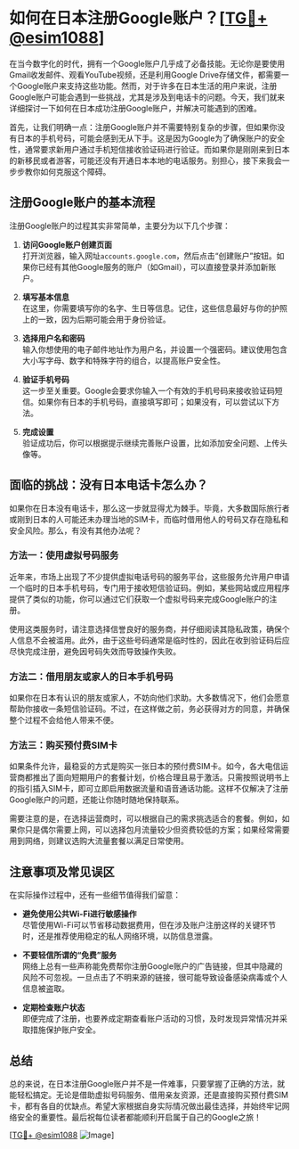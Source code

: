 # 如何在日本注册Google账户？[[TG💪+ @esim1088](https://t.me/s/esim1088)]

在当今数字化的时代，拥有一个Google账户几乎成了必备技能。无论你是要使用Gmail收发邮件、观看YouTube视频，还是利用Google Drive存储文件，都需要一个Google账户来支持这些功能。然而，对于许多在日本生活的用户来说，注册Google账户可能会遇到一些挑战，尤其是涉及到电话卡的问题。今天，我们就来详细探讨一下如何在日本成功注册Google账户，并解决可能遇到的困难。

首先，让我们明确一点：注册Google账户并不需要特别复杂的步骤，但如果你没有日本的手机号码，可能会感到无从下手。这是因为Google为了确保账户的安全性，通常要求新用户通过手机短信接收验证码进行验证。而如果你是刚刚来到日本的新移民或者游客，可能还没有开通日本本地的电话服务。别担心，接下来我会一步步教你如何克服这个障碍。

## 注册Google账户的基本流程

注册Google账户的过程其实非常简单，主要分为以下几个步骤：

1. **访问Google账户创建页面**  
   打开浏览器，输入网址`accounts.google.com`，然后点击“创建账户”按钮。如果你已经有其他Google服务的账户（如Gmail），可以直接登录并添加新账户。

2. **填写基本信息**  
   在这里，你需要填写你的名字、生日等信息。记住，这些信息最好与你的护照上的一致，因为后期可能会用于身份验证。

3. **选择用户名和密码**  
   输入你想使用的电子邮件地址作为用户名，并设置一个强密码。建议使用包含大小写字母、数字和特殊字符的组合，以提高账户安全性。

4. **验证手机号码**  
   这一步至关重要。Google会要求你输入一个有效的手机号码来接收验证码短信。如果你有日本的手机号码，直接填写即可；如果没有，可以尝试以下方法。

5. **完成设置**  
   验证成功后，你可以根据提示继续完善账户设置，比如添加安全问题、上传头像等。

## 面临的挑战：没有日本电话卡怎么办？

如果你在日本没有电话卡，那么这一步就显得尤为棘手。毕竟，大多数国际旅行者或刚到日本的人可能还未办理当地的SIM卡，而临时借用他人的号码又存在隐私和安全风险。那么，有没有其他办法呢？

### 方法一：使用虚拟号码服务

近年来，市场上出现了不少提供虚拟电话号码的服务平台，这些服务允许用户申请一个临时的日本手机号码，专门用于接收短信验证码。例如，某些网站或应用程序提供了类似的功能，你可以通过它们获取一个虚拟号码来完成Google账户的注册。

使用这类服务时，请注意选择信誉良好的服务商，并仔细阅读其隐私政策，确保个人信息不会被滥用。此外，由于这些号码通常是临时性的，因此在收到验证码后应尽快完成注册，避免因号码失效而导致操作失败。

### 方法二：借用朋友或家人的日本手机号码

如果你在日本有认识的朋友或家人，不妨向他们求助。大多数情况下，他们会愿意帮助你接收一条短信验证码。不过，在这样做之前，务必获得对方的同意，并确保整个过程不会给他人带来不便。

### 方法三：购买预付费SIM卡

如果条件允许，最稳妥的方式是购买一张日本的预付费SIM卡。如今，各大电信运营商都推出了面向短期用户的套餐计划，价格合理且易于激活。只需按照说明书上的指引插入SIM卡，即可立即启用数据流量和语音通话功能。这样不仅解决了注册Google账户的问题，还能让你随时随地保持联系。

需要注意的是，在选择运营商时，可以根据自己的需求挑选适合的套餐。例如，如果你只是偶尔需要上网，可以选择包月流量较少但资费较低的方案；如果经常需要用到网络，则建议选购大流量套餐以满足日常使用。

## 注意事项及常见误区

在实际操作过程中，还有一些细节值得我们留意：

- **避免使用公共Wi-Fi进行敏感操作**  
  尽管使用Wi-Fi可以节省移动数据费用，但在涉及账户注册这样的关键环节时，还是推荐使用稳定的私人网络环境，以防信息泄露。

- **不要轻信所谓的“免费”服务**  
  网络上总有一些声称能免费帮你注册Google账户的广告链接，但其中隐藏的风险不可忽视。一旦点击了不明来源的链接，很可能导致设备感染病毒或个人信息被盗取。

- **定期检查账户状态**  
  即便完成了注册，也要养成定期查看账户活动的习惯，及时发现异常情况并采取措施保护账户安全。

## 总结

总的来说，在日本注册Google账户并不是一件难事，只要掌握了正确的方法，就能轻松搞定。无论是借助虚拟号码服务、借用亲友资源，还是直接购买预付费SIM卡，都有各自的优缺点。希望大家根据自身实际情况做出最佳选择，并始终牢记网络安全的重要性。最后祝每位读者都能顺利开启属于自己的Google之旅！

[[TG💪+ @esim1088](https://t.me/s/esim1088) ![Image](https://i.postimg.cc/4NQfJmqS/Snipaste-2025-05-13-00-14-12.png)]
